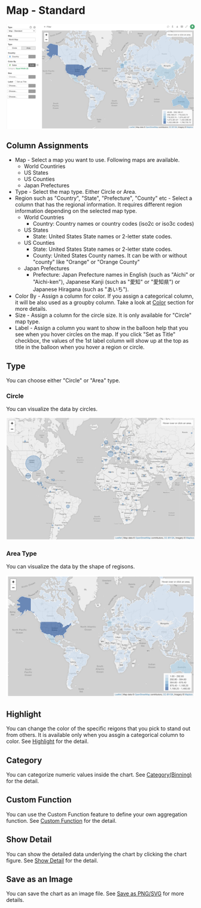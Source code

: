 # Map - Standard

![](images/stdmap1.png)



## Column Assignments
* Map - Select a map you want to use. Following maps are available. 
  * World Countiries
  * US States
  * US Counties
  * Japan Prefectures
* Type - Select the map type. Either Circle or Area.
* Region such as "Country", "State", "Prefecture", "County" etc - Select a column that has the regional information. It requires different region information depending on the selected map type. 
  * World Countries
    * Country: Country names or country codes (iso2c or iso3c codes)
  * US States
    * State: United States State names or 2-letter state codes. 
  * US Counties
    * State: United States State names or 2-letter state codes. 
    * County: United States County names. It can be with or without "county" like "Orange" or "Orange County"
  * Japan Prefectures
    * Prefecture: Japan Prefecture names in English (such as "Aichi" or "Aichi-ken"), Japanese Kanji (such as "愛知" or "愛知県") or Japanese Hiragana (such as "あいち"). 
* Color By - Assign a column for color. If you assign a categorical column, it will be also used as a groupby column. Take a look at [Color](color.md) section for more details.
* Size - Assign a column for the circle size. It is only available for "Circle" map type.
* Label - Assign a column you want to show in the balloon help that you see when you hover circles on the map. If you click "Set as Title" checkbox, the values of the 1st label column will show up at the top as title in the balloon when you hover a region or circle.

## Type 

You can choose either "Circle" or "Area" type.

### Circle

You can visualize the data by circles. 

![](images/stdmap3.png)

### Area Type

You can visualize the data by the shape of regisons. 

![](images/stdmap2.png)




## Highlight 

You can change the color of the specific reigons that you pick to stand out from others. It is available only when you assgin a categorical column to color. See [Highlight](highlight.md) for the detail. 

## Category 

You can categorize numeric values inside the chart. See [Category(Binning)](category.md) for the detail.


## Custom Function

You can use the Custom Function feature to define your own aggregation function. See [Custom Function](custom-function.md) for the detail.

## Show Detail

You can show the detailed data underlying the chart by clicking the chart figure. See [Show Detail](show-detail.md) for the detail.

## Save as an Image

You can save the chart as an image file. See [Save as PNG/SVG](save.md) for more details.
